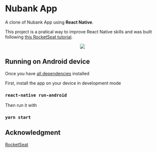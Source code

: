 # Nubank App

A clone of Nubank App using **React Native**.

This project is a pratical way to improve React Native skills and was built following [this RocketSeat tutorial](https://www.youtube.com/watch?v=DDm0M_rZLJo).

<p align="center"><img src="https://user-images.githubusercontent.com/34667046/78080829-75a7d780-7385-11ea-8883-5a18f5f39f17.gif" /></p>

## Running on Android device

Once you have [all dependencies](https://docs.rocketseat.dev/ambiente-react-native/introducao) installed 

First, install the app on your device in development mode

### `react-native run-android`

Then run it with

### `yarn start`

## Acknowledgment

[RocketSeat](https://rocketseat.com.br/)

